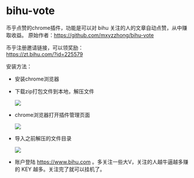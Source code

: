 # bihu-vote

币乎点赞的chrome插件，功能是可以对 bihu 关注的人的文章自动点赞，从中赚取收益。
原始作者：https://github.com/mxyzzhong/bihu-vote

币乎注册邀请链接，可以领奖励：  
 https://zt.bihu.com/?id=225579


安装方法：

* 安装chrome浏览器

* 下载zip打包文件到本地，解压文件

  ![](https://ws4.sinaimg.cn/large/006tKfTcgy1fqaut78auvj30rs0cw0vd.jpg)

* chrome浏览器打开插件管理页面

  ![](https://ws3.sinaimg.cn/large/006tKfTcgy1fqauuuhvsej30gq0bv76u.jpg)

* 导入之前解压的文件目录

  ![](https://ws1.sinaimg.cn/large/006tKfTcgy1fqav8o01irj312u0ghq6x.jpg)

* 账户登陆 https://www.bihu.com 。多关注一些大V，关注的人越牛逼越多赚的 KEY 越多。关注完了就可以挂机了。
